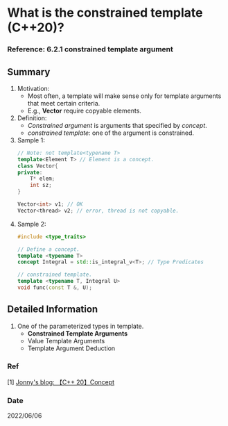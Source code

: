 # What is the constrained template (C++20)?

### Reference: 6.2.1 constrained template argument

## Summary
1. Motivation:
    - Most often, a template will make sense only for template arguments that meet certain criteria. 
    - E.g., **Vector** require copyable elements.
2. Definition:
    - *Constrained argument* is arguments that specified by *concept*.
    - *constrained template*: one of the argument is constrained.
3. Sample 1:
    ~~~c++
    // Note: not template<typename T>
    template<Element T> // Element is a concept.
    class Vector{
    private:
        T* elem;
        int sz;
    }

    Vector<int> v1; // OK
    Vector<thread> v2; // error, thread is not copyable.
    ~~~
4. Sample 2:
    ~~~c++
    #include <type_traits> 

    // Define a concept.
    template <typename T>
    concept Integral = std::is_integral_v<T>; // Type Predicates

    // constrained template.
    template <typename T, Integral U>
    void func(const T &, U);
    ~~~

## Detailed Information
1. One of the parameterized types in template.
    - **Constrained Template Arguments**
    - Value Template Arguments
    - Template Argument Deduction

### Ref
[1] [Jonny's blog: 【C++ 20】Concept](https://jonny.vip/2021/07/11/%e3%80%90cplusplus-20%e3%80%91concept/)
### Date
2022/06/06